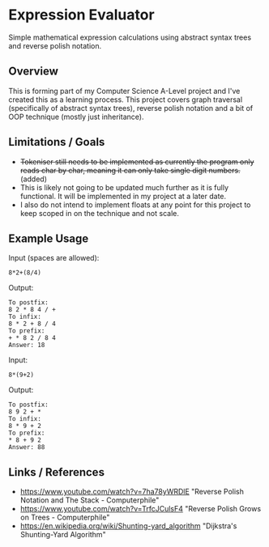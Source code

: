 # Expression Evaluator
Simple mathematical expression calculations using abstract syntax trees and reverse polish notation.

## Overview

This is forming part of my Computer Science A-Level project and I've created this as a learning process. This project covers graph traversal (specifically of abstract syntax trees),
reverse polish notation and a bit of OOP technique (mostly just inheritance).

## Limitations / Goals

- ~~Tokeniser still needs to be implemented as currently the program only reads char by char, meaning it can only take single digit numbers.~~ (added)
- This is likely not going to be updated much further as it is fully functional. It will be implemented in my project at a later date.
- I also do not intend to implement floats at any point for this project to keep scoped in on the technique and not scale.

## Example Usage

Input (spaces are allowed):

`8*2+(8/4)`

Output:

```
To postfix:
8 2 * 8 4 / +
To infix:
8 * 2 + 8 / 4
To prefix:
+ * 8 2 / 8 4
Answer: 18
```

Input:

`8*(9+2)`

Output:
```
To postfix:
8 9 2 + *
To infix:
8 * 9 + 2
To prefix:
* 8 + 9 2
Answer: 88
```

## Links / References

- https://www.youtube.com/watch?v=7ha78yWRDlE "Reverse Polish Notation and The Stack - Computerphile"
- https://www.youtube.com/watch?v=TrfcJCulsF4 "Reverse Polish Grows on Trees - Computerphile"
- https://en.wikipedia.org/wiki/Shunting-yard_algorithm "Dijkstra's Shunting-Yard Algorithm"
